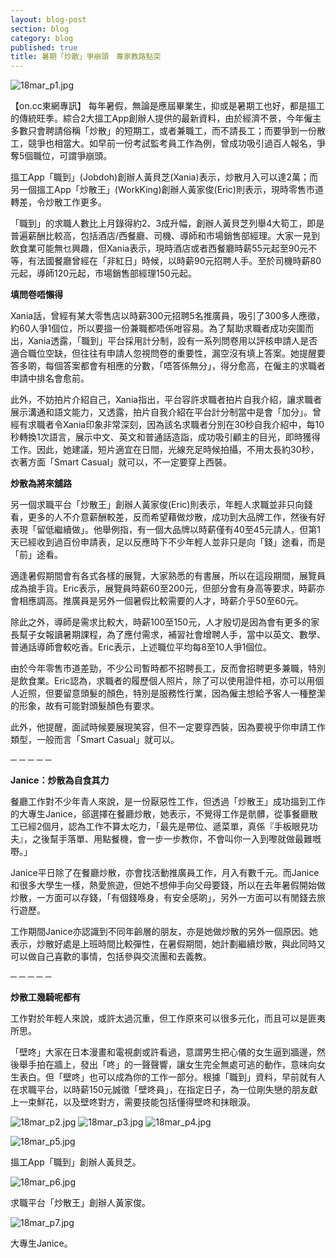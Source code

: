 ```yaml
---
layout: blog-post
section: blog
category: blog
published: true
title: 暑期「炒散」爭崩頭　專家教路點突
---
```


![18mar_p1.jpg]({{site.baseurl}}/media/18mar_p1.jpg)

【on.cc東網專訊】 每年暑假，無論是應屆畢業生，抑或是暑期工也好，都是搵工的傳統旺季。綜合2大搵工App創辦人提供的最新資料，由於經濟不景，今年僱主多數只會聘請俗稱「炒散」的短期工，或者兼職工，而不請長工；而要爭到一份散工，競爭也相當大。如早前一份考試監考員工作為例，曾成功吸引過百人報名，爭奪5個職位，可謂爭崩頭。

搵工App「職到」(Jobdoh)創辦人黃貝芝(Xania)表示，炒散月入可以達2萬；而另一個搵工App「炒散王」(WorkKing)創辦人黃家俊(Eric)則表示，現時零售市道轉差，令炒散工作更多。

「職到」的求職人數比上月錄得約2、3成升幅，創辦人黃貝芝列舉4大筍工，即是普遍薪酬比較高，包括酒店/西餐廳、司機、導師和市場銷售部經理。大家一見到飲食業可能無乜興趣，但Xania表示，現時酒店或者西餐廳時薪55元起至90元不等，有法國餐廳曾經在「非紅日」時候，以時薪90元招聘人手。至於司機時薪80元起，導師120元起，市場銷售部經理150元起。

**填問卷唔懶得**

Xania話，曾經有某大零售店以時薪300元招聘5名推廣員，吸引了300多人應徵，約60人爭1個位，所以要搵一份兼職都唔係咁容易。為了幫助求職者成功突圍而出，Xania透露，「職到」平台採用計分制，設有一系列問卷用以評核申請人是否適合職位空缺，但往往有申請人忽視問卷的重要性，漏空沒有填上答案。她提醒要答多啲，每個答案都會有相應的分數，「唔答係無分」，得分愈高，在僱主的求職者申請中排名會愈前。

此外，不妨拍片介紹自己，Xania指出，平台容許求職者拍片自我介紹，讓求職者展示溝通和語文能力，又透露，拍片自我介紹在平台計分制當中是會「加分」。曾經有求職者令Xania印象非常深刻，因為該名求職者分別在30秒自我介紹中，每10秒轉換1次語言，展示中文、英文和普通話造詣，成功吸引顧主的目光，即時獲得工作。因此，她建議，短片適宜在日間，光線充足時候拍攝，不用太長約30秒，衣著方面「Smart Casual」就可以，不一定要穿上西裝。

**炒散為將來舖路**

另一個求職平台「炒散王」創辦人黃家俊(Eric)則表示，年輕人求職並非只向錢看，更多的人不介意薪酬較差，反而希望藉做炒散，成功到大品牌工作，然後有好表現「留低繼續做」。他舉例指，有一個大品牌以時薪僅有40至45元請人，但第1天已經收到過百份申請表，足以反應時下不少年輕人並非只是向「錢」途看，而是「前」途看。

適逢暑假期間會有各式各樣的展覽，大家熟悉的有書展，所以在這段期間，展覽員成為搶手貨。Eric表示，展覽員時薪60至200元，但部分會有身高等要求，時薪亦會相應調高。推廣員是另外一個暑假比較需要的人才，時薪介乎50至60元。

除此之外，導師是需求比較大，時薪100至150元，人才殷切是因為會有更多的家長幫子女報讀暑期課程，為了應付需求，補習社會增聘人手，當中以英文、數學、普通話導師會較吃香。Eric表示，上述職位平均每8至10人爭1個位。

由於今年零售市道差勁，不少公司暫時都不招聘長工，反而會招聘更多兼職，特別是飲食業。Eric認為，求職者的履歷個人照片，除了可以使用證件相，亦可以用個人近照，但要留意頭髮的顏色，特別是服務性行業，因為僱主想給予客人一種整潔的形象，故有可能對頭髮顏色有要求。

此外，他提醒，面試時候要展現笑容，但不一定要穿西裝，因為要視乎你申請工作類型，一般而言「Smart Casual」就可以。

─ ─ ─ ─ ─

**Janice：炒散為自食其力**

餐廳工作對不少年青人來說，是一份厭惡性工作，但透過「炒散王」成功搵到工作的大專生Janice，郤選擇在餐廳炒散，她表示，不覺得工作是骯髒，從事餐廳散工已經2個月，認為工作不算太吃力，「最先是帶位、遞菜單，真係『手板眼見功夫』，之後幫手落單、用點餐機，會一步一步教你，不會叫你一入到嚟就做最難嘅嘢。」

Janice平日除了在餐廳炒散，亦會找活動推廣員工作，月入有數千元。而Janice和很多大學生一樣，熱愛旅遊，但她不想伸手向父母要錢，所以在去年暑假開始做炒散，一方面可以存錢，「有個錢喺身，有安全感啲」，另外一方面可以有閒錢去旅行遊歷。

工作期間Janice亦認識到不同年齡層的朋友，亦是她做炒散的另外一個原因。她表示，炒散好處是上班時間比較彈性，在暑假期間，她計劃繼續炒散，與此同時又可以做自己喜歡的事情，包括參與交流團和去義教。

─ ─ ─ ─ ─

**炒散工幾騎呢都有**

工作對於年輕人來說，或許太過沉重，但工作原來可以很多元化，而且可以是匪夷所思。

「壁咚」大家在日本漫畫和電視劇或許看過，意謂男生把心儀的女生逼到牆邊，然後舉手拍在牆上，發出「咚」的一聲聲響，讓女生完全無處可逃的動作，意味向女生表白。但「壁咚」也可以成為你的工作一部分。根據「職到」資料，早前就有人在求職平台，以時薪150元誠徵「壁咚員」，在指定日子，為一位剛失戀的朋友獻上一束鮮花，以及壁咚對方，需要技能包括懂得壁咚和抹眼淚。

![18mar_p2.jpg]({{site.baseurl}}/media/18mar_p2.jpg)
![18mar_p3.jpg]({{site.baseurl}}/media/18mar_p3.jpg)
![18mar_p4.jpg]({{site.baseurl}}/media/18mar_p4.jpg)

![18mar_p5.jpg]({{site.baseurl}}/media/18mar_p5.jpg)

搵工App「職到」創辦人黃貝芝。

![18mar_p6.jpg]({{site.baseurl}}/media/18mar_p6.jpg)

求職平台「炒散王」創辦人黃家俊。

![18mar_p7.jpg]({{site.baseurl}}/media/18mar_p7.jpg)

大專生Janice。
